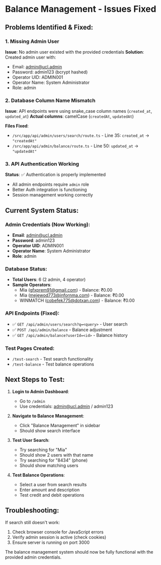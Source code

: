 # Balance Management - Issues Fixed

## Problems Identified & Fixed:

### 1. Missing Admin User
**Issue**: No admin user existed with the provided credentials
**Solution**: Created admin user with:
- Email: admin@ucl.admin
- Password: admin123 (bcrypt hashed)
- Operator UID: ADMIN001
- Operator Name: System Administrator
- Role: admin

### 2. Database Column Name Mismatch
**Issue**: API endpoints were using snake_case column names (`created_at`, `updated_at`)
**Actual columns**: camelCase (`createdAt`, `updatedAt`)

**Files Fixed**:
- `/src/app/api/admin/users/search/route.ts` - Line 35: `created_at` → `"createdAt"`
- `/src/app/api/admin/balance/route.ts` - Line 50: `updated_at` → `"updatedAt"`

### 3. API Authentication Working
**Status**: ✅ Authentication is properly implemented
- All admin endpoints require `admin` role
- Better Auth integration is functioning
- Session management working correctly

## Current System Status:

### Admin Credentials (Now Working):
- **Email**: admin@ucl.admin
- **Password**: admin123
- **Operator UID**: ADMIN001
- **Operator Name**: System Administrator
- **Role**: admin

### Database Status:
- **Total Users**: 6 (2 admin, 4 operator)
- **Sample Operators**:
  - Mia (gfxprem91@gmail.com) - Balance: ₹0.00
  - Mia (mejewod773@infornma.com) - Balance: ₹0.00
  - WINMATCH (cobefek775@dotxan.com) - Balance: ₹0.00

### API Endpoints (Fixed):
- ✅ `GET /api/admin/users/search?q=<query>` - User search
- ✅ `POST /api/admin/balance` - Balance adjustment
- ✅ `GET /api/admin/balance?userId=<id>` - Balance history

### Test Pages Created:
- `/test-search` - Test search functionality
- `/test-balance` - Test balance operations

## Next Steps to Test:

1. **Login to Admin Dashboard**:
   - Go to `/admin`
   - Use credentials: admin@ucl.admin / admin123

2. **Navigate to Balance Management**:
   - Click "Balance Management" in sidebar
   - Should show search interface

3. **Test User Search**:
   - Try searching for "Mia"
   - Should show 2 users with that name
   - Try searching for "8434" (phone)
   - Should show matching users

4. **Test Balance Operations**:
   - Select a user from search results
   - Enter amount and description
   - Test credit and debit operations

## Troubleshooting:

If search still doesn't work:
1. Check browser console for JavaScript errors
2. Verify admin session is active (check cookies)
3. Ensure server is running on port 3000

The balance management system should now be fully functional with the provided admin credentials.